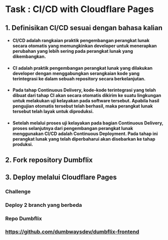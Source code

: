 # Task : CI/CD with Cloudflare Pages


## 1. Definisikan CI/CD sesuai dengan bahasa kalian

* #### CI/CD adalah rangkaian praktik pengembangan perangkat lunak secara otomatis yang memungkinkan developer untuk menerapkan perubahan yang lebih sering pada perangkat lunak yang dikembangkan.

* #### CI adalah praktik pengembangan perangkat lunak yang dilakukan developer dengan menggabungkan serangkaian kode yang terintegrasi ke dalam sebuah repository secara berkelanjutan. 

* #### Pada tahap Continuous Delivery, kode-kode terintegrasi yang telah dibuat dari tahap CI akan secara otomatis dikirim ke suatu lingkungan untuk melakukan uji kelayakan pada software tersebut. Apabila hasil pengujian otomatis tersebut telah berhasil, maka perangkat lunak tersebut telah layak untuk diproduksi. 

* #### Setelah melalui proses uji kelayakan pada bagian Continuous Delivery, proses selanjutnya dari pengembangan perangkat lunak menggunakan CI/CD adalah Continuous Deployment. Pada tahap ini perangkat lunak yang telah diperbaharui akan disebarkan ke tahap produksi. 


## 2. Fork repository Dumbflix




## 3. Deploy melalui Cloudflare Pages




### Challenge
### Deploy 2 branch yang berbeda

### Repo Dumbflix
### https://github.com/dumbwaysdev/dumbflix-frontend